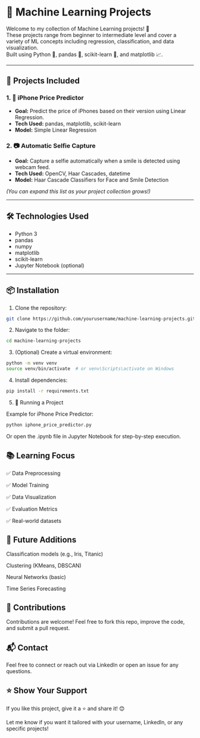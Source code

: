 # 🚀 Machine Learning Projects

Welcome to my collection of Machine Learning projects! 🤖  
These projects range from beginner to intermediate level and cover a variety of ML concepts including regression, classification, and data visualization.  
Built using Python 🐍, pandas 🐼, scikit-learn 🎯, and matplotlib 📈.

---

## 📁 Projects Included

### 1. 📱 iPhone Price Predictor
- **Goal:** Predict the price of iPhones based on their version using Linear Regression.
- **Tech Used:** pandas, matplotlib, scikit-learn
- **Model:** Simple Linear Regression

### 2. 📷 Automatic Selfie Capture
- **Goal:** Capture a selfie automatically when a smile is detected using webcam feed.
- **Tech Used:** OpenCV, Haar Cascades, datetime
- **Model:** Haar Cascade Classifiers for Face and Smile Detection

_(You can expand this list as your project collection grows!)_

---

## 🛠 Technologies Used
- Python 3
- pandas
- numpy
- matplotlib
- scikit-learn
- Jupyter Notebook (optional)

---

## 📦 Installation

1. Clone the repository:
```bash
git clone https://github.com/yourusername/machine-learning-projects.git
```

2. Navigate to the folder:
```bash
cd machine-learning-projects
```
    
3. (Optional) Create a virtual environment:
```bash
python -m venv venv
source venv/bin/activate  # or venv\Scripts\activate on Windows
```
    
4. Install dependencies:
```bash
pip install -r requirements.txt
```

5. 🚀 Running a Project

Example for iPhone Price Predictor:
```bash
python iphone_price_predictor.py
```
Or open the .ipynb file in Jupyter Notebook for step-by-step execution.
## 📚 Learning Focus

✅ Data Preprocessing

✅ Model Training

✅ Data Visualization

✅ Evaluation Metrics

✅ Real-world datasets

## 🌱 Future Additions

  Classification models (e.g., Iris, Titanic)

  Clustering (KMeans, DBSCAN)
  
  Neural Networks (basic)

  Time Series Forecasting

## 🙌 Contributions

Contributions are welcome! Feel free to fork this repo, improve the code, and submit a pull request.
## 📬 Contact

Feel free to connect or reach out via LinkedIn or open an issue for any questions.
## ⭐ Show Your Support

If you like this project, give it a ⭐ and share it! 😊

Let me know if you want it tailored with your username, LinkedIn, or any specific projects!

